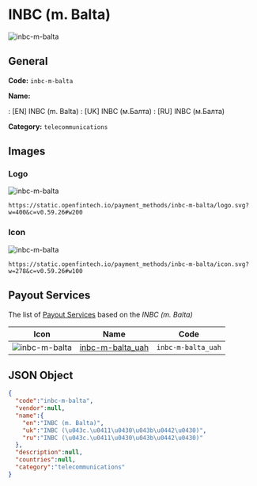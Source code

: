 
# INBC (m. Balta) 
![inbc-m-balta](https://static.openfintech.io/payment_methods/inbc-m-balta/logo.svg?w=400&c=v0.59.26#w200)  

## General 
**Code:** `inbc-m-balta` 
 
**Name:** 
 
:	[EN] INBC (m. Balta) 
:	[UK] INBC (м.Балта) 
:	[RU] INBC (м.Балта) 
 
**Category:** `telecommunications` 
 

## Images 

### Logo 
![inbc-m-balta](https://static.openfintech.io/payment_methods/inbc-m-balta/logo.svg?w=400&c=v0.59.26#w200)  

```
https://static.openfintech.io/payment_methods/inbc-m-balta/logo.svg?w=400&c=v0.59.26#w200
```  

### Icon 
![inbc-m-balta](https://static.openfintech.io/payment_methods/inbc-m-balta/icon.svg?w=278&c=v0.59.26#w100)  

```
https://static.openfintech.io/payment_methods/inbc-m-balta/icon.svg?w=278&c=v0.59.26#w100
```  

## Payout Services 
 
The list of [Payout Services](/payout-services/) based on the _INBC (m. Balta)_ 

|Icon|Name|Code| 
|:---:|:---:|:---:| 
|![inbc-m-balta](https://static.openfintech.io/payout_methods/inbc-m-balta/icon.png?w=278&c=v0.59.26#w40) |[inbc-m-balta_uah](/payout-services/inbc-m-balta_uah/)|`inbc-m-balta_uah`| 
 

## JSON Object 

```json
{
  "code":"inbc-m-balta",
  "vendor":null,
  "name":{
    "en":"INBC (m. Balta)",
    "uk":"INBC (\u043c.\u0411\u0430\u043b\u0442\u0430)",
    "ru":"INBC (\u043c.\u0411\u0430\u043b\u0442\u0430)"
  },
  "description":null,
  "countries":null,
  "category":"telecommunications"
}
```  
